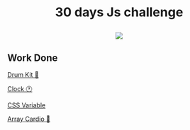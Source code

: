 <h1 align=center>30 days Js challenge
  
<p>
<img src="https://img.shields.io/badge/JavaScript-323330?style=for-the-badge&logo=javascript&logoColor=F7DF1E">
</p>
</h1>  

<h2>Work Done</h2>

[Drum Kit 🥁](https://github.com/SIRIEZ-Axel/30dayjs/tree/master/1-drum-kit)

[Clock 🕐](https://github.com/SIRIEZ-Axel/30dayjs/tree/master/2-css-js-clock)

[CSS Variable](https://github.com/SIRIEZ-Axel/30dayjs/tree/master/3-css-variable)

[Array Cardio 🏃](https://github.com/SIRIEZ-Axel/30dayjs/tree/master/4-array-cadio)
